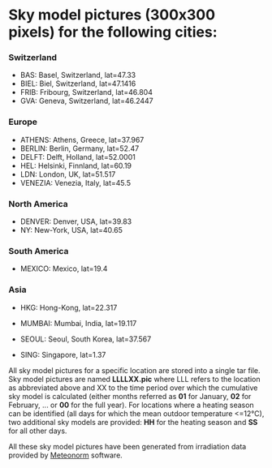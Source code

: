 # Sky model pictures (300x300 pixels) for the following cities:
  
### Switzerland
* BAS:	Basel, Switzerland, lat=47.33
* BIEL:	Biel, Switzerland, lat=47.1416
* FRIB:	Fribourg, Switzerland, lat=46.804
* GVA:	Geneva, Switzerland, lat=46.2447
  
### Europe
* ATHENS:	Athens, Greece, lat=37.967
* BERLIN:	Berlin, Germany, lat=52.47
* DELFT:	Delft, Holland, lat=52.0001
* HEL:	Helsinki, Finnland, lat=60.19
* LDN:	London, UK, lat=51.517
* VENEZIA:	Venezia, Italy, lat=45.5
  
### North America
* DENVER: Denver, USA, lat=39.83
* NY:	New-York, USA, lat=40.65
  
### South America
* MEXICO:	Mexico, lat=19.4
  
### Asia
* HKG:	Hong-Kong, lat=22.317 
* MUMBAI:	Mumbai, India, lat=19.117
* SEOUL:	Seoul, South Korea, lat=37.567

* SING:	Singapore, lat=1.37
  
All sky model pictures for a specific location are stored into a single tar file. 
Sky model pictures are named **LLLLXX.pic** where LLL refers to the location as abbreviated above
and XX to the time period over which the cumulative sky model is calculated (either months referred as **01** for January, **02** for February, ...
or **00** for the full year). For locations where a heating season can be identified (all days for which the mean outdoor temperature <=12°C),
two additional sky models are provided: **HH** for the heating season and **SS** for all other days.

All these sky model pictures have been generated from irradiation data provided by [Meteonorm](http://www.meteonorm.com/en/) software.
